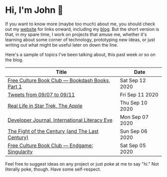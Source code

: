 # Hi, I'm John 👋

If you want to know more (maybe too much) about me, you should check out my [website](https://john.colagioia.net/) for links onward, including my [blog](https://john.colagioia.net/blog).  But the short version is that, in my spare time, I work on projects that amuse me, whether it's learning about some corner of technology, prototyping new ideas, or just writing out what might be useful later on down the line.

Here's a sample of topics I've been talking about, this past week or so on the blog.

|Title|Date|
|-----|-------|
|[Free Culture Book Club — Bookdash Books, Part 1](https://john.colagioia.net/blog/2020/09/12/bookdash.html)|Sat Sep 12 2020|
|[Tweets from 09/07 to 09/11](https://john.colagioia.net/blog/media/2020/09/11/week.html)|Fri Sep 11 2020|
|[Real Life in Star Trek, The Apple](https://john.colagioia.net/blog/2020/09/10/apple.html)|Thu Sep 10 2020|
|[Developer Journal, International Literacy Eve](https://john.colagioia.net/blog/2020/09/07/literacy.html)|Mon Sep 07 2020|
|[The Fight of the Century (and The Last Century)](https://john.colagioia.net/blog/2020/09/06/enlight.html)|Sun Sep 06 2020|
|[Free Culture Book Club — Endgame∶ Singularity](https://john.colagioia.net/blog/2020/09/05/endgame.html)|Sat Sep 05 2020|

Feel free to suggest ideas on any project or just poke at me to say "hi." Not literally poke, though. Have some self-respect.
